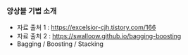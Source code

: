 ### 앙상블 기법 소개

- 자료 출처 1 : https://excelsior-cjh.tistory.com/166
- 자료 출처 2 : https://swalloow.github.io/bagging-boosting
- Bagging / Boosting / Stacking
  